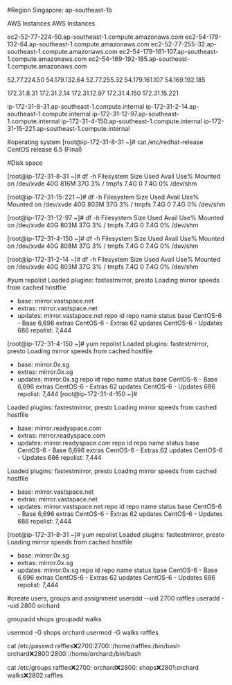 #Region Singapore: ap-southeast-1b

AWS Instances 
AWS Instances

ec2-52-77-224-50.ap-southeast-1.compute.amazonaws.com
ec2-54-179-132-64.ap-southeast-1.compute.amazonaws.com
ec2-52-77-255-32.ap-southeast-1.compute.amazonaws.com
ec2-54-179-161-107.ap-southeast-1.compute.amazonaws.com
ec2-54-169-192-185.ap-southeast-1.compute.amazonaws.com


52.77.224.50
54.179.132.64
52.77.255.32
54.179.161.107
54.169.192.185


172.31.8.31
172.31.2.14
172.31.12.97
172.31.4.150
172.31.15.221


ip-172-31-8-31.ap-southeast-1.compute.internal
ip-172-31-2-14.ap-southeast-1.compute.internal
ip-172-31-12-97.ap-southeast-1.compute.internal
ip-172-31-4-150.ap-southeast-1.compute.internal
ip-172-31-15-221.ap-southeast-1.compute.internal

#operating system
[root@ip-172-31-8-31 ~]# cat /etc/redhat-release
CentOS release 6.5 (Final)


#Disk space

[root@ip-172-31-8-31 ~]# df -h
Filesystem      Size  Used Avail Use% Mounted on
/dev/xvde        40G  816M   37G   3% /
tmpfs           7.4G     0  7.4G   0% /dev/shm

[root@ip-172-31-15-221 ~]# df -h
Filesystem      Size  Used Avail Use% Mounted on
/dev/xvde        40G  803M   37G   3% /
tmpfs           7.4G     0  7.4G   0% /dev/shm

[root@ip-172-31-12-97 ~]# df -h
Filesystem      Size  Used Avail Use% Mounted on
/dev/xvde        40G  803M   37G   3% /
tmpfs           7.4G     0  7.4G   0% /dev/shm

[root@ip-172-31-4-150 ~]# df -h
Filesystem      Size  Used Avail Use% Mounted on
/dev/xvde        40G  808M   37G   3% /
tmpfs           7.4G     0  7.4G   0% /dev/shm

[root@ip-172-31-2-14 ~]# df -h
Filesystem      Size  Used Avail Use% Mounted on
/dev/xvde        40G  803M   37G   3% /
tmpfs           7.4G     0  7.4G   0% /dev/shm

#yum repolist 
Loaded plugins: fastestmirror, presto
Loading mirror speeds from cached hostfile
 * base: mirror.vastspace.net
 * extras: mirror.vastspace.net
 * updates: mirror.vastspace.net
repo id                        repo name                                  status
base                           CentOS-6 - Base                            6,696
extras                         CentOS-6 - Extras                             62
updates                        CentOS-6 - Updates                           686
repolist: 7,444

[root@ip-172-31-4-150 ~]# yum repolist
Loaded plugins: fastestmirror, presto
Loading mirror speeds from cached hostfile
 * base: mirror.0x.sg
 * extras: mirror.0x.sg
 * updates: mirror.0x.sg
repo id                        repo name                                  status
base                           CentOS-6 - Base                            6,696
extras                         CentOS-6 - Extras                             62
updates                        CentOS-6 - Updates                           686
repolist: 7,444
[root@ip-172-31-4-150 ~]#

Loaded plugins: fastestmirror, presto
Loading mirror speeds from cached hostfile
 * base: mirror.readyspace.com
 * extras: mirror.readyspace.com
 * updates: mirror.readyspace.com
repo id                        repo name                                  status
base                           CentOS-6 - Base                            6,696
extras                         CentOS-6 - Extras                             62
updates                        CentOS-6 - Updates                           686
repolist: 7,444

Loaded plugins: fastestmirror, presto
Loading mirror speeds from cached hostfile
 * base: mirror.vastspace.net
 * extras: mirror.vastspace.net
 * updates: mirror.vastspace.net
repo id                        repo name                                  status
base                           CentOS-6 - Base                            6,696
extras                         CentOS-6 - Extras                             62
updates                        CentOS-6 - Updates                           686
repolist: 7,444

[root@ip-172-31-8-31 ~]# yum repolist
Loaded plugins: fastestmirror, presto
Loading mirror speeds from cached hostfile
 * base: mirror.0x.sg
 * extras: mirror.0x.sg
 * updates: mirror.0x.sg
repo id                        repo name                                  status
base                           CentOS-6 - Base                            6,696
extras                         CentOS-6 - Extras                             62
updates                        CentOS-6 - Updates                           686
repolist: 7,444

#create users, groups and assignment 
useradd --uid 2700 raffles
useradd --uid 2800 orchard

groupadd shops
groupadd walks

usermod -G shops orchard
usermod -G walks raffles

cat /etc/passwd
raffles:x:2700:2700::/home/raffles:/bin/bash
orchard:x:2800:2800::/home/orchard:/bin/bash

cat /etc/groups
raffles:x:2700:
orchard:x:2800:
shops:x:2801:orchard
walks:x:2802:raffles


